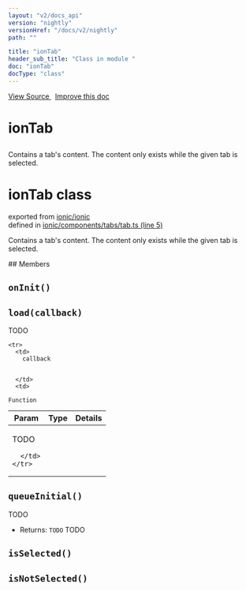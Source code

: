 ```yaml
---
layout: "v2/docs_api"
version: "nightly"
versionHref: "/docs/v2/nightly"
path: ""

title: "ionTab"
header_sub_title: "Class in module "
doc: "ionTab"
docType: "class"
---
```



<div class="improve-docs">
  <a href='http://github.com/driftyco/ionic/tree/master/#L'>
    View Source
  </a>
  &nbsp;
  <a href='http://github.com/driftyco/ionic/edit/master/#L'>
    Improve this doc
  </a>
</div>




<h1 class="api-title">

  ionTab



</h1>





Contains a tab's content. The content only exists while the given tab is selected.

<h1 class="class export">ionTab <span class="type">class</span></h1>
<p class="module">exported from <a href='undefined'>ionic/ionic</a><br/>
defined in <a href="https://github.com/driftyco/ionic2/tree/master/ionic/components/tabs/tab.ts#L5-L128">ionic/components/tabs/tab.ts (line 5)</a>
</p>
<p><p>Contains a tab&#39;s content. The content only exists while the given tab is selected.</p>
</p>
## Members

<div id="onInit"></div>
<h2>
  <code>onInit()</code>

</h2>












<div id="load"></div>
<h2>
  <code>load(callback)</code>

</h2>

TODO



<table class="table" style="margin:0;">
  <thead>
    <tr>
      <th>Param</th>
      <th>Type</th>
      <th>Details</th>
    </tr>
  </thead>
  <tbody>
    
    <tr>
      <td>
        callback
        
        
      </td>
      <td>
        
  <code>Function</code>
      </td>
      <td>
        <p>TODO</p>

        
      </td>
    </tr>
    
  </tbody>
</table>









<div id="queueInitial"></div>
<h2>
  <code>queueInitial()</code>

</h2>

TODO






* Returns: 
  <code>TODO</code> TODO




<div id="isSelected"></div>
<h2>
  <code>isSelected()</code>

</h2>












<div id="isNotSelected"></div>
<h2>
  <code>isNotSelected()</code>

</h2>












